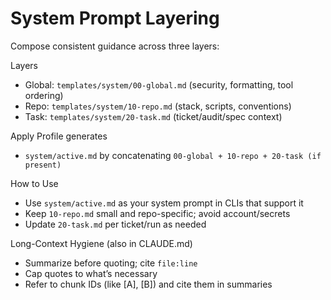 # System Prompt Layering

Compose consistent guidance across three layers:

Layers
- Global: `templates/system/00-global.md` (security, formatting, tool ordering)
- Repo: `templates/system/10-repo.md` (stack, scripts, conventions)
- Task: `templates/system/20-task.md` (ticket/audit/spec context)

Apply Profile generates
- `system/active.md` by concatenating `00-global + 10-repo + 20-task (if present)`

How to Use
- Use `system/active.md` as your system prompt in CLIs that support it
- Keep `10-repo.md` small and repo-specific; avoid account/secrets
- Update `20-task.md` per ticket/run as needed

Long-Context Hygiene (also in CLAUDE.md)
- Summarize before quoting; cite `file:line`
- Cap quotes to what’s necessary
- Refer to chunk IDs (like [A], [B]) and cite them in summaries
